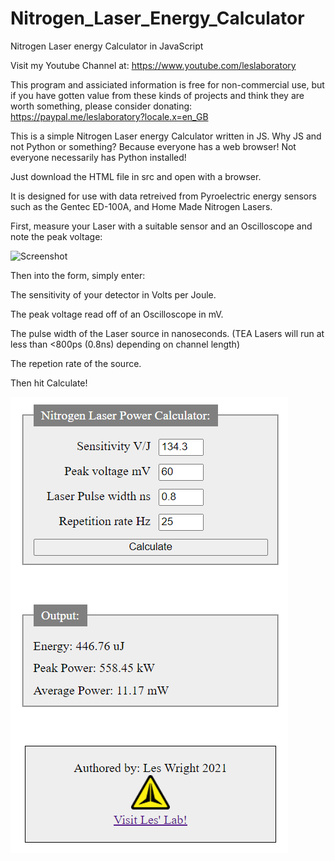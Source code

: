 # Nitrogen_Laser_Energy_Calculator
Nitrogen Laser energy Calculator in JavaScript

Visit my Youtube Channel at: https://www.youtube.com/leslaboratory

This program and assiciated information is free for non-commercial use, but if you have gotten value from these kinds of projects and think they are worth something, please consider donating: https://paypal.me/leslaboratory?locale.x=en_GB

This is a simple Nitrogen Laser energy Calculator written in JS. 
Why JS and not Python or something? Because everyone has a web browser! Not everyone necessarily has Python installed!

Just download the HTML file in src and open with a browser.

It is designed for use with data retreived from Pyroelectric energy sensors such  as the Gentec ED-100A, and Home Made Nitrogen Lasers.

First, measure your Laser with a suitable sensor and an Oscilloscope and note the peak voltage:

![Screenshot](scope.png)

Then into the form, simply enter:

The sensitivity of your detector in Volts per Joule. 

The peak voltage read off of an Oscilloscope in mV.

The pulse width of the Laser source in nanoseconds. (TEA Lasers will run at less than <800ps (0.8ns) depending on channel length)

The repetion rate of the source.

Then hit Calculate!

![Screenshot](screenshot-app.png)


